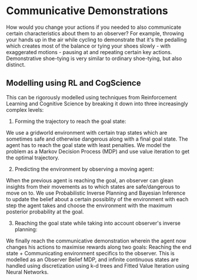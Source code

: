 # Communicative Demonstrations
How would you change your actions if you needed to also communicate certain characteristics about them to an observer? For example, throwing your hands up in the air while cycling to demonstrate that it's the pedalling which creates most of the balance or tying your shoes slowly - with exaggerated motions - pausing at and repeating certain key actions. Demonstrative shoe-tying is very similar to ordinary shoe-tying, but also distinct. 

## Modelling using RL and CogScience
This can be rigorously modelled using techniques from Reinforcement Learning and Cognitive Science by breaking it down into three increasingly complex levels: 
1. Forming the trajectory to reach the goal state:

We use a gridworld environment with certain trap states which are sometimes safe and otherwise dangerous along with a final goal state. 
The agent has to reach the goal state with least penalties. We model the problem as a Markov Decision Process (MDP) and use value iteration to get the optimal trajectory. 

2. Predicting the environment by observing a moving agent:

When the previous agent is reaching the goal, an observer can glean insights from their movements as to which states are safe/dangerous to move on to. 
We use Probabilistic Inverse Planning and Bayesian Inference to update the belief about a certain possiblity of the environment with each step the agent takes and choose the environment with the maximum posterior probability at the goal. 

3. Reaching the goal state while taking into account observer's inverse planning:

We finally reach the communicative demonstration wherein the agent now changes his actions to maximise rewards along two goals: Reaching the end state + Communicating environment specifics to the observer. 
This is modelled as an Observer Belief MDP, and infinite continuous states are handled using discretization using k-d trees and Fitted Value Iteration using Neural Networks. 
